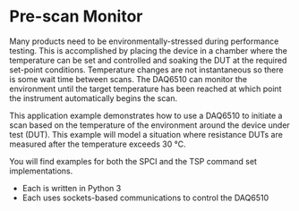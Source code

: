 
# Pre-scan Monitor

Many products need to be environmentally-stressed during performance testing. This is accomplished
by placing the device in a chamber where the temperature can be set and controlled and soaking the
DUT at the required set-point conditions. Temperature changes are not instantaneous so there is
some wait time between scans. The DAQ6510 can monitor the environment until the target
temperature has been reached at which point the instrument automatically begins the scan.

This application example demonstrates how to use a DAQ6510 to initiate a scan based on the
temperature of the environment around the device under test (DUT). This example will model a
situation where resistance DUTs are measured after the temperature exceeds 30 °C.

You will find examples for both the SPCI and the TSP command set implementations. 
* Each is written in Python 3
* Each uses sockets-based communications to control the DAQ6510
